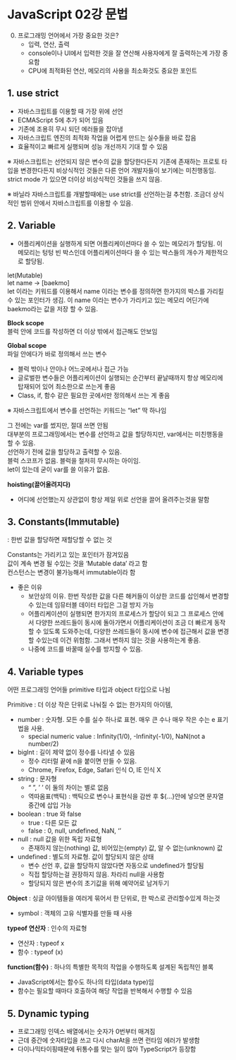 # JavaScript 02강 문법


0. 프로그래밍 언어에서 가장 중요한 것은?
   - 입력, 연산, 출력
   - console이나 UI에서 입력한 것을 잘 연산해 사용자에게 잘 출력하는게 가장 중요함
   - CPU에 최적화된 연산, 메모리의 사용을 최소화것도 중요한 포인트

## 1. use strict
   - 자바스크립트를 이용할 때 가장 위에 선언
   - ECMAScript 5에 추가 되어 있음
   - 기존에 조용히 무시 되던 에러들을 잡아냄
   - 자바스크립트 엔진의 최적화 작업을 어렵게 만드는 실수들을 바로 잡음
   - 효율적이고 빠르게 실행되며 성능 개선까지 기대 할 수 있음   
   
※ 자바스크립트는 선언되지 않은 변수의 값을 할당한다든지 기존에 존재하는 프로토 타입을 변경한다든지 비상식적인 것들은 다른 언어 개발자들이 보기에는 미친행동임. strict mode 가 있으면 더이상 비상식적인 것들을 쓰지 않음.

※ 바닐라 자바스크립트를 개발할때에는 use strict를 선언하는걸 추천함. 조금더 상식적인 범위 안에서 자바스크립트를 이용할 수 있음.



## 2. Variable
   - 어플리케이션을 실행하게 되면 어플리케이션마다 쓸 수 있는 메모리가 할당됨. 이 메모리는 텅텅 빈 박스인데 어플리케이션마다 쓸 수 있는 박스들의 개수가 제한적으로 할당됨.

let(Mutable)   
let name -> [baekmo]   
let 이라는 키워드를 이용해서 name 이라는 변수를 정의하면 한가지의 박스를 가리킬 수 있는 포인터가 생김. 이 name  이라는 변수가 가리키고 있는 메모리 어딘가에 baekmo라는 값을 저장 할 수 있음.   

**Block scope**   
블럭 안에 코드를 작성하면 더 이상 밖에서 접근해도 안보임

**Global scope**   
파일 안에다가 바로 정의해서 쓰는 변수
- 블럭 밖이나 안이나 어느곳에서나 접근 가능
- 글로벌한 변수들은 어플리케이션이 실행되는 순간부터 끝날때까지 항상 메모리에 탑재되어 있어 최소한으로 쓰는게 좋음
- Class, if, 함수 같은 필요한 곳에서만 정의해서 쓰는 게 좋음   

※ 자바스크립트에서 변수를 선언하는 키워드는 “let” 딱 하나임

그 전에는 var를 썼지만, 절대 쓰면 안됨   
대부분의 프로그래밍에서는 변수를 선언하고 값을 할당하지만, var에서는 미친행동을 할 수 있음.   
선언하기 전에 값을 할당하고 출력할 수 있음.   
블럭 스코프가 없음. 블럭을 철저히 무시하는 아이임.   
let이 있는데 굳이 var를 쓸 이유가 없음.   

**hoisting(끌어올려지다)**
- 어디에 선언했는지 상관없이 항상 제일 위로 선언을 끌어 올려주는것을 말함

## 3. Constants(Immutable)
: 한번 값을 할당하면 재할당할 수 없는 것

Constants는 가리키고 있는 포인터가 잠겨있음   
값이 계속 변경 될 수있는 것을 ‘Mutable data’ 라고 함   
컨스턴스는 변경이 불가능해서 immutable이라 함   
* 좋은 이유   
  - 보안상의 이유. 한번 작성한 값을 다른 해커들이 이상한 코드를 삽인해서 변경할 수 있는데 임뮤터블 데이터 타입은 그걸 방지 가능
  - 어플리케이션이 실행되면 한가지의 프로세스가 할당이 되고 그 프로세스 안에서 다양한 쓰레드들이 동시에 돌아가면서 어플리케이션이 조금 더 빠르게 동작할 수 있도록 도와주는데, 다양한 쓰레드들이 동시에 변수에 접근해서 값을 변경 할 수있는데 이건 위험함. 그래서 변하지 않는 것을 사용하는게 좋음.
  - 나중에 코드를 바꿀때 실수를 방지할 수 있음.


## 4. Variable types

어떤 프로그래밍 언어들 primitive 타입과 object 타입으로 나뉨

Primitive : 더 이상 작은 단위로 나눠질 수 없는 한가지의 아이템,
- number : 숫자형. 모든 수를 실수 하나로 표현. 매우 큰 수나 매우 작은 수는 e 표기법을 사용.
    - special numeric value : Infinity(1/0), -Infinity(-1/0), NaN(not a number/2)
- bigInt : 길이 제약 없이 정수를 나타낼 수 있음
    - 정수 리터럴 끝에 n을 붙이면 만들 수 있음.
    - Chrome, Firefox, Edge, Safari 인식 O, IE 인식 X
- string : 문자형
    - “ ”, ’ ’ 이 둘의 차이는 별로 없음
    - 역따옴표(백틱) : 백틱으로 변수나 표현식을 감싼 후 ${…}안에 넣으면 문자열 중간에 삽입 가능
- boolean : true 와 false
    - true : 다른 모든 값
    - false : 0, null, undefined, NaN, ‘’
- null : null 값을 위한 독립  자료형
    - 존재하지 않는(nothing) 값, 비어있는(empty) 값, 알 수 없는(unknown) 값
- undefined : 별도의 자료형. 값이 할당되지 않은 상태
    - 변수 선언 후, 값을 할당하지 않았다면 자동으로 undefined가 할당됨
    - 직접 할당하는걸 권장하지 않음. 차라리 null을 사용함
    - 할당되지 않은 변수의 초기값을 위해 예약어로 남겨두기

**Object** : 싱글 아이템들을 여러게 묶어서 한 단위로, 한 박스로 관리할수있게 하는것
- symbol : 객체의 고유 식별자를 만들 때 사용

**typeof 연산자** : 인수의 자료형
- 연산자 : typeof x
- 함수 : typeof (x)

**function(함수)** : 하나의 특별한 목적의 작업을 수행하도록 설계된 독립적인 블록
- JavaScript에서는 함수도 하나의 타입(data type)임
- 함수는 필요할 때마다 호출하여 해당 작업을 반복해서 수행할 수 있음

## 5. Dynamic typing
- 프로그래밍 인덱스 배열에서는 숫자가 0번부터 매겨짐
- 근데 중간에 숫자타입을 쓰고 다시 charAt을 쓰면 런타임 에러가 발생함
- 다이나믹타이핑때문에 뒤통수를 맞는 일이 많아 TypeScript가 등장함













